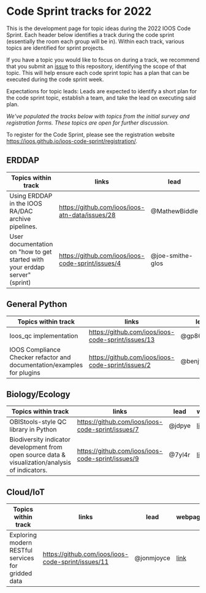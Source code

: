 # Code Sprint tracks for 2022

This is the development page for topic ideas during the 2022 IOOS Code Sprint. Each header below identifies a track during the code sprint (essentially the room each group will be in). Within each track, various topics are identified for sprint projects.

If you have a topic you would like to focus on during a track, we recommend that you submit an [issue](https://github.com/ioos/ioos-code-sprint/issues/new?assignees=&labels=&template=code-sprint-project-proposal.md&title=Project+title) to this repository, identifying the scope of that topic. This will help ensure each code sprint topic has a plan that can be executed during the code sprint week. 

Expectations for topic leads: Leads are expected to identify a short plan for the code sprint topic, establish a team, and take the lead on executing said plan. 

*We've populated the tracks below with topics from the initial survey and registration forms. These topics are open for further discussion.*

To register for the Code Sprint, please see the registration website https://ioos.github.io/ioos-code-sprint/registration/.

## ERDDAP
|**Topics within track**|**links**|**lead**|**webpage**|
|---------------|---------|--------|------|
| Using ERDDAP in the IOOS RA/DAC archive pipelines. | https://github.com/ioos/ioos-atn-data/issues/28 | @MathewBiddle | [link](https://ioos.github.io/ioos-code-sprint/topics/06-using-erddap-for-ncei-archive/) |
| User documentation on "how to get started with your erddap server" (sprint) | https://github.com/ioos/ioos-code-sprint/issues/4 | @joe-smithe-glos | [link](https://ioos.github.io/ioos-code-sprint/topics/03-doc-how-to-start-erddap/) |

## General Python
|**Topics within track**|**links**|**lead**|**webpage**|
|---------------|---------|--------|-----|
| Ioos_qc implementation | https://github.com/ioos/ioos-code-sprint/issues/13 | @gp86041 | [link](https://ioos.github.io/ioos-code-sprint/topics/07-ioos-qc-non-programmers/) |
| IOOS Compliance Checker refactor and documentation/examples for plugins | https://github.com/ioos/ioos-code-sprint/issues/2 | @benjwadams | [link](https://ioos.github.io/ioos-code-sprint/topics/01-compliance-checker-refactor/) | 

## Biology/Ecology
|**Topics within track**|**links**|**lead**|**webpage**|
|---------------|---------|--------|-----|
| OBIStools-style QC library in Python | https://github.com/ioos/ioos-code-sprint/issues/7 | @jdpye | [link](https://ioos.github.io/ioos-code-sprint/topics/02-obis-style-qc-library/) |
| Biodiversity indicator development from open source data & visualization/analysis of indicators. | https://github.com/ioos/ioos-code-sprint/issues/9 | @7yl4r | [link](https://ioos.github.io/ioos-code-sprint/topics/04-biodiversity-indicator-development/) |

## Cloud/IoT
|**Topics within track**|**links**|**lead**|**webpage**|
|---------------|---------|--------|----|
| Exploring modern RESTful services for gridded data | https://github.com/ioos/ioos-code-sprint/issues/11 | @jonmjoyce | [link](https://ioos.github.io/ioos-code-sprint/topics/05-restful-services-for-gridded-data/) |
